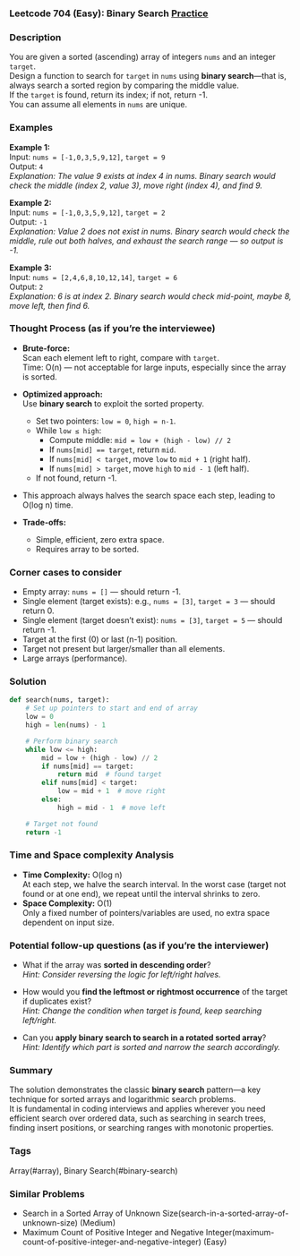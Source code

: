 ### Leetcode 704 (Easy): Binary Search [Practice](https://leetcode.com/problems/binary-search)

### Description  
You are given a sorted (ascending) array of integers `nums` and an integer `target`.  
Design a function to search for `target` in `nums` using **binary search**—that is, always search a sorted region by comparing the middle value.  
If the `target` is found, return its index; if not, return -1.  
You can assume all elements in `nums` are unique.

### Examples  

**Example 1:**  
Input: `nums = [-1,0,3,5,9,12]`, `target = 9`  
Output: `4`  
*Explanation: The value 9 exists at index 4 in nums. Binary search would check the middle (index 2, value 3), move right (index 4), and find 9.*

**Example 2:**  
Input: `nums = [-1,0,3,5,9,12]`, `target = 2`  
Output: `-1`  
*Explanation: Value 2 does not exist in nums. Binary search would check the middle, rule out both halves, and exhaust the search range — so output is -1.*

**Example 3:**  
Input: `nums = [2,4,6,8,10,12,14]`, `target = 6`  
Output: `2`  
*Explanation: 6 is at index 2. Binary search would check mid-point, maybe 8, move left, then find 6.*

### Thought Process (as if you’re the interviewee)  
- **Brute-force:**  
  Scan each element left to right, compare with `target`.  
  Time: O(n) — not acceptable for large inputs, especially since the array is sorted.

- **Optimized approach:**  
  Use **binary search** to exploit the sorted property.  
  - Set two pointers: `low = 0`, `high = n-1`.
  - While `low ≤ high`:
    - Compute middle: `mid = low + (high - low) // 2`
    - If `nums[mid] == target`, return `mid`.
    - If `nums[mid] < target`, move `low` to `mid + 1` (right half).
    - If `nums[mid] > target`, move `high` to `mid - 1` (left half).
  - If not found, return -1.

- This approach always halves the search space each step, leading to O(log n) time.
- **Trade-offs:**  
  - Simple, efficient, zero extra space.
  - Requires array to be sorted.

### Corner cases to consider  
- Empty array: `nums = []` — should return -1.
- Single element (target exists): e.g., `nums = [3]`, `target = 3` — should return 0.
- Single element (target doesn’t exist): `nums = [3]`, `target = 5` — should return -1.
- Target at the first (0) or last (n-1) position.
- Target not present but larger/smaller than all elements.
- Large arrays (performance).

### Solution

```python
def search(nums, target):
    # Set up pointers to start and end of array
    low = 0
    high = len(nums) - 1

    # Perform binary search
    while low <= high:
        mid = low + (high - low) // 2
        if nums[mid] == target:
            return mid  # found target
        elif nums[mid] < target:
            low = mid + 1  # move right
        else:
            high = mid - 1  # move left

    # Target not found
    return -1
```

### Time and Space complexity Analysis  

- **Time Complexity:** O(log n)  
  At each step, we halve the search interval. In the worst case (target not found or at one end), we repeat until the interval shrinks to zero.
- **Space Complexity:** O(1)  
  Only a fixed number of pointers/variables are used, no extra space dependent on input size.

### Potential follow-up questions (as if you’re the interviewer)  

- What if the array was **sorted in descending order**?  
  *Hint: Consider reversing the logic for left/right halves.*

- How would you **find the leftmost or rightmost occurrence** of the target if duplicates exist?  
  *Hint: Change the condition when target is found, keep searching left/right.*

- Can you **apply binary search to search in a rotated sorted array**?  
  *Hint: Identify which part is sorted and narrow the search accordingly.*

### Summary
The solution demonstrates the classic **binary search** pattern—a key technique for sorted arrays and logarithmic search problems.  
It is fundamental in coding interviews and applies wherever you need efficient search over ordered data, such as searching in search trees, finding insert positions, or searching ranges with monotonic properties.

### Tags
Array(#array), Binary Search(#binary-search)

### Similar Problems
- Search in a Sorted Array of Unknown Size(search-in-a-sorted-array-of-unknown-size) (Medium)
- Maximum Count of Positive Integer and Negative Integer(maximum-count-of-positive-integer-and-negative-integer) (Easy)